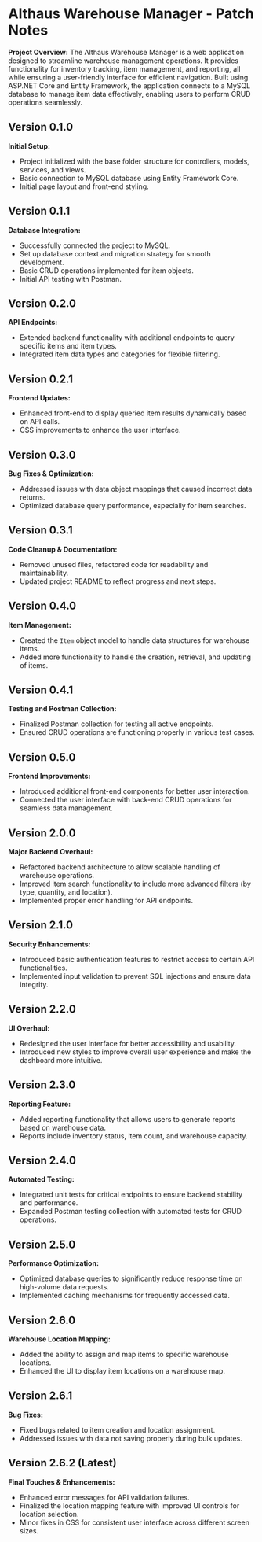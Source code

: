 # Althaus Warehouse Manager - Patch Notes

**Project Overview:**
The Althaus Warehouse Manager is a web application designed to streamline warehouse management operations. It provides functionality for inventory tracking, item management, and reporting, all while ensuring a user-friendly interface for efficient navigation. Built using ASP.NET Core and Entity Framework, the application connects to a MySQL database to manage item data effectively, enabling users to perform CRUD operations seamlessly.

## Version 0.1.0
**Initial Setup:**
- Project initialized with the base folder structure for controllers, models, services, and views.
- Basic connection to MySQL database using Entity Framework Core.
- Initial page layout and front-end styling.

## Version 0.1.1
**Database Integration:**
- Successfully connected the project to MySQL.
- Set up database context and migration strategy for smooth development.
- Basic CRUD operations implemented for item objects.
- Initial API testing with Postman.

## Version 0.2.0
**API Endpoints:**
- Extended backend functionality with additional endpoints to query specific items and item types.
- Integrated item data types and categories for flexible filtering.

## Version 0.2.1
**Frontend Updates:**
- Enhanced front-end to display queried item results dynamically based on API calls.
- CSS improvements to enhance the user interface.

## Version 0.3.0
**Bug Fixes & Optimization:**
- Addressed issues with data object mappings that caused incorrect data returns.
- Optimized database query performance, especially for item searches.

## Version 0.3.1
**Code Cleanup & Documentation:**
- Removed unused files, refactored code for readability and maintainability.
- Updated project README to reflect progress and next steps.

## Version 0.4.0
**Item Management:**
- Created the `Item` object model to handle data structures for warehouse items.
- Added more functionality to handle the creation, retrieval, and updating of items.

## Version 0.4.1
**Testing and Postman Collection:**
- Finalized Postman collection for testing all active endpoints.
- Ensured CRUD operations are functioning properly in various test cases.

## Version 0.5.0
**Frontend Improvements:**
- Introduced additional front-end components for better user interaction.
- Connected the user interface with back-end CRUD operations for seamless data management.

## Version 2.0.0
**Major Backend Overhaul:**
- Refactored backend architecture to allow scalable handling of warehouse operations.
- Improved item search functionality to include more advanced filters (by type, quantity, and location).
- Implemented proper error handling for API endpoints.

## Version 2.1.0
**Security Enhancements:**
- Introduced basic authentication features to restrict access to certain API functionalities.
- Implemented input validation to prevent SQL injections and ensure data integrity.

## Version 2.2.0
**UI Overhaul:**
- Redesigned the user interface for better accessibility and usability.
- Introduced new styles to improve overall user experience and make the dashboard more intuitive.

## Version 2.3.0
**Reporting Feature:**
- Added reporting functionality that allows users to generate reports based on warehouse data.
- Reports include inventory status, item count, and warehouse capacity.

## Version 2.4.0
**Automated Testing:**
- Integrated unit tests for critical endpoints to ensure backend stability and performance.
- Expanded Postman testing collection with automated tests for CRUD operations.

## Version 2.5.0
**Performance Optimization:**
- Optimized database queries to significantly reduce response time on high-volume data requests.
- Implemented caching mechanisms for frequently accessed data.

## Version 2.6.0
**Warehouse Location Mapping:**
- Added the ability to assign and map items to specific warehouse locations.
- Enhanced the UI to display item locations on a warehouse map.

## Version 2.6.1
**Bug Fixes:**
- Fixed bugs related to item creation and location assignment.
- Addressed issues with data not saving properly during bulk updates.

## Version 2.6.2 (Latest)
**Final Touches & Enhancements:**
- Enhanced error messages for API validation failures.
- Finalized the location mapping feature with improved UI controls for location selection.
- Minor fixes in CSS for consistent user interface across different screen sizes.
